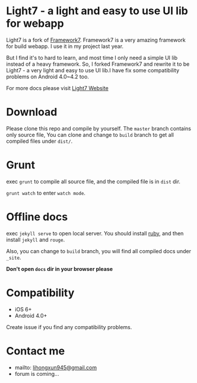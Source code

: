 # Light7 - a light and easy to use UI lib for webapp

Light7 is a fork of [Framework7](https://github.com/nolimits4web/Framework7). Framework7 is a very amazing framework for build webapp. I use it in my project last year.

But I find it's to hard to learn, and most time I only need a simple UI lib instead of a heavy framework. So, I forked Framework7 and rewrite it to be Light7 - a very light and easy to use UI lib.I have fix some compatibility problems on Android 4.0~4.2 too.

For more docs please visit [Light7 Website](http://light7.org/)

# Download

Please clone this repo and compile by yourself. The `master` branch contains only source file, You can clone and change to `build` branch to get all compiled files under `dist/`.

# Grunt

exec `grunt` to compile all source file, and the compiled file is in `dist` dir.

`grunt watch` to enter `watch mode`.

# Offline docs

exec `jekyll serve` to open local server. You should install [ruby](https://www.ruby-lang.org/en/documentation/installation/), and then install `jekyll` and `rouge`.

Also, you can change to `build` branch, you will find all compiled docs under `_site`.

**Don't open `docs` dir in your browser please**

# Compatibility

- iOS 6+
- Android 4.0+

Create issue if you find any compatibility problems.

# Contact me

- mailto: lihongxun945@gmail.com
- forum is coming...
